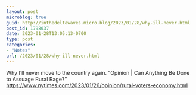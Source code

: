 ```yaml
---
layout: post
microblog: true
guid: http://inthedeltawaves.micro.blog/2023/01/28/why-ill-never.html
post_id: 1798037
date: 2023-01-28T13:05:13-0700
type: post
categories:
- "Notes"
url: /2023/01/28/why-ill-never.html
---
```

<p>Why I’ll never move to the country again. “Opinion | Can Anything Be Done to Assuage Rural Rage?” <a href="https://www.nytimes.com/2023/01/26/opinion/rural-voters-economy.html" target="_blank" rel="nofollow noopener noreferrer"><span class="invisible">https://www.</span><span class="ellipsis">nytimes.com/2023/01/26/opinion</span><span class="invisible">/rural-voters-economy.html</span></a></p>
